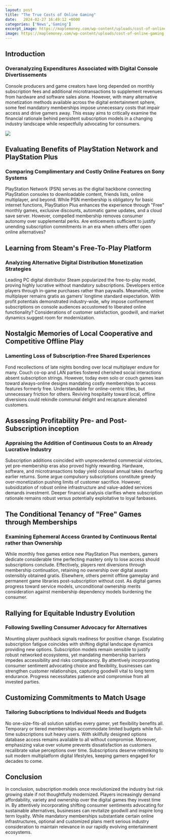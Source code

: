 ```yaml
---
layout: post
title: "The True Costs of Online Gaming"
date:   2024-02-27 16:49:12 +0000
categories: ['News','Gaming']
excerpt_image: https://maplemoney.com/wp-content/uploads/cost-of-online-gaming-pin.jpg
image: https://maplemoney.com/wp-content/uploads/cost-of-online-gaming-pin.jpg
---
```


## Introduction
### **Overanalyzing Expenditures Associated with Digital Console Divertissements** 
Console producers and game creators have long depended on monthly subscription fees and additional microtransactions to supplement revenues from hardware and software sales alone. However, with many alternative monetization methods available across the digital entertainment sphere, some feel mandatory memberships impose unnecessary costs that impair access and drive gamers away. This essay aims to critically examine the financial rationale behind persistent subscription models in a changing industry landscape while respectfully advocating for consumers.

![](https://maplemoney.com/wp-content/uploads/cost-of-online-gaming-pin.jpg)
## Evaluating Benefits of PlayStation Network and PlayStation Plus 
### **Comparing Complimentary and Costly Online Features on Sony Systems**
PlayStation Network (PSN) serves as the digital backbone connecting PlayStation consoles to downloadable content, friends lists, online multiplayer, and beyond. While PSN membership is obligatory for basic internet functions, PlayStation Plus enhances the experience through "Free" monthly games, exclusive discounts, automatic game updates, and a cloud save server. However, compelled membership removes consumer autonomy over supplemental perks. Are enticements sufficient to justify unending subscription commitments in an era when others offer open online alternatives? 
## Learning from Steam's Free-To-Play Platform
### **Analyzing Alternative Digital Distribution Monetization Strategies** 
Leading PC digital distributor Steam popularized the free-to-play model, proving highly lucrative without mandatory subscriptions. Developers entice players through in-game purchases rather than paywalls. Meanwhile, online multiplayer remains gratis as gamers’ longtime standard expectation. With profit potentials demonstrated industry-wide, why impose confinement subscriptions on console audiences accustomed to liberated online functionality? Considerations of customer satisfaction, goodwill, and market dynamics suggest room for modernization.
## Nostalgic Memories of Local Cooperative and Competitive Offline Play  
### **Lamenting Loss of Subscription-Free Shared Experiences**
Fond recollections of late nights bonding over local multiplayer endure for many. Couch co-op and LAN parties fostered cherished social interactions absent subscription strings. However, today even solo or couch games lean toward always-online designs mandating costly memberships to access features formerly free. Understandable for online-centric titles, but unnecessary friction for others. Reviving hospitality toward local, offline diversions could rekindle communal delight and recapture alienated customers. 
## Assessing Profitability Pre- and Post-Subscription inception
### **Appraising the Addition of Continuous Costs to an Already Lucrative Industry**  
Subscription additions coincided with unprecedented commercial victories, yet pre-membership eras also proved highly rewarding. Hardware, software, and microtransactions today yield colossal annual takes dwarfing earlier returns. Some argue compulsory subscriptions constitute greedy over-monetization pushing limits of customer sacrifice. However, subsidization of robust online infrastructure and value-added services demands investment. Deeper financial analysis clarifies where subscription rationale remains robust versus potentially exploitative to loyal fanbases.
## The Conditional Tenancy of "Free" Games through Memberships
### **Examining Ephemeral Access Granted by Continuous Rental rather than Ownership** 
While monthly free games entice new PlayStation Plus members, gamers dedicate considerable time perfecting mastery only to lose access should subscriptions conclude. Effectively, players rent diversions through membership continuation, retaining no ownership over digital assets ostensibly obtained gratis. Elsewhere, others permit offline gameplay and permanent game libraries post-subscription without cost. As digital games progress toward service models, unconditional ownership merits consideration against membership dependency models burdening the consumer.
## Rallying for Equitable Industry Evolution
### **Following Swelling Consumer Advocacy for Alternatives**  
Mounting player pushback signals readiness for positive change. Escalating subscription fatigue coincides with shifting digital landscape dynamics providing new options. Subscription models remain sensible to justify robust networked ecosystems, yet mandating membership barriers impedes accessibility and risks complacency. By attentively incorporating consumer sentiment advocating choice and flexibility, businesses can strengthen customer relationships, capturing goodwill vital to long term endurance. Progress necessitates patience and compromise from all invested parties. 
## Customizing Commitments to Match Usage
### **Tailoring Subscriptions to Individual Needs and Budgets**
No one-size-fits-all solution satisfies every gamer, yet flexibility benefits all. Temporary or tiered memberships accommodate limited budgets while full-time subscriptions suit heavy users. With skillfully designed options database access remains available to all without compromise. Moreover, emphasizing value over volume prevents dissatisfaction as customers recalibrate value perceptions over time. Subscriptions deserve rethinking to suit modern multiplatform digital lifestyles, keeping gamers engaged for decades to come.
## Conclusion
In conclusion, subscription models once revolutionized the industry but risk growing stale if not thoughtfully modernized. Players increasingly demand affordability, variety and ownership over the digital games they invest time in. By attentively incorporating shifting consumer sentiments advocating for sustainable alternatives, businesses can revitalize goodwill and inspire long term loyalty. While mandatory memberships substantiate certain online infrastructures, optional and customized plans merit serious industry consideration to maintain relevance in our rapidly evolving entertainment ecosystems.